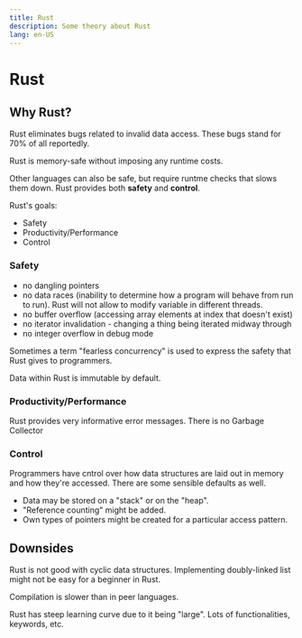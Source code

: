 ```yaml
---
title: Rust
description: Some theory about Rust
lang: en-US
---
```


# Rust

## Why Rust?

Rust eliminates bugs related to invalid data access. These bugs stand for 70% of
all reportedly.

Rust is memory-safe without imposing any runtime costs.

Other languages can also be safe, but require runtme checks that slows them
down. Rust provides both **safety** and **control**.

Rust's goals:

- Safety
- Productivity/Performance
- Control

### Safety

- no dangling pointers
- no data races (inability to determine how a program will behave from run to
  run). Rust will not allow to modify variable in different threads.
- no buffer overflow (accessing array elements at index that doesn't exist)
- no iterator invalidation - changing a thing being iterated midway through
- no integer overflow in debug mode

Sometimes a term "fearless concurrency" is used to express the safety that Rust
gives to programmers.

Data within Rust is immutable by default.

### Productivity/Performance

Rust provides very informative error messages.
There is no Garbage Collector

### Control

Programmers have cntrol over how data structures are laid out in memory and how
they're accessed. There are some sensible defaults as well.

- Data may be stored on a "stack" or on the "heap".
- "Reference counting" might be added.
- Own types of pointers might be created for a particular access pattern.

## Downsides

Rust is not good with cyclic data structures. Implementing doubly-linked list
might not be easy for a beginner in Rust.

Compilation is slower than in peer languages.

Rust has steep learning curve due to it being "large". Lots of functionalities,
keywords, etc.
